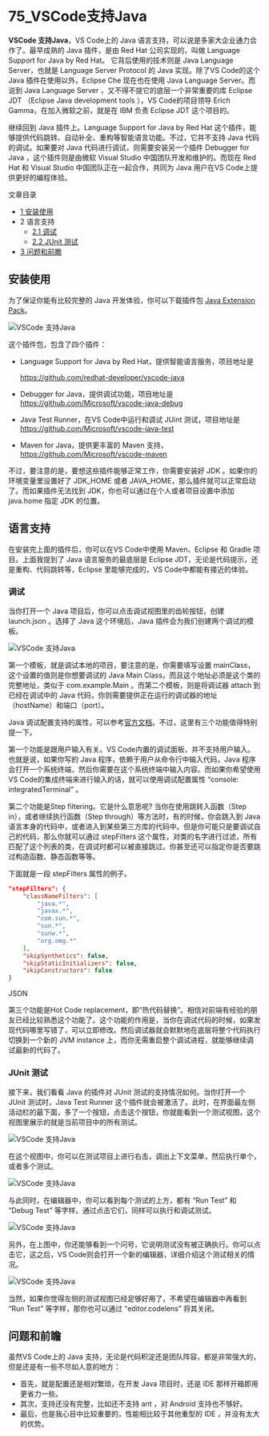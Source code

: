 # 75_VSCode支持Java

**VSCode 支持Java**，VS Code上的 Java 语言支持，可以说是多家大企业通力合作了。最早成熟的 Java 插件，是由 Red Hat 公司实现的，叫做 Language Support for Java by Red Hat。 它背后使用的技术则是 Java Language Server，也就是 Language Server Protocol 的 Java 实现。除了VS Code的这个 Java 插件在使用以外，Eclipse Che 现在也在使用 Java Language Server。而说到 Java Language Server ，又不得不提它的底层一个非常重要的库 Eclipse JDT （Eclipse Java development tools ），VS Code的项目领导 Erich Gamma，在加入微软之前，就是在 IBM 负责 Eclipse JDT 这个项目的。

继续回到 Java 插件上。Language Support for Java by Red Hat 这个插件，能够提供代码跳转、自动补全、重构等智能语言功能。不过，它并不支持 Java 代码的调试。如果要对 Java 代码进行调试，则需要安装另一个插件 Debugger for Java ，这个插件则是由微软 Visual Studio 中国团队开发和维护的。而现在 Red Hat 和 Visual Studio 中国团队正在一起合作，共同为 Java 用户在VS Code上提供更好的编程体验。

文章目录

- [1 安装使用](https://geek-docs.com/vscode/vscode-tutorials/vscode-support-java.html#i)
- 2 语言支持
  - [2.1 调试](https://geek-docs.com/vscode/vscode-tutorials/vscode-support-java.html#i-3)
  - [2.2 JUnit 测试](https://geek-docs.com/vscode/vscode-tutorials/vscode-support-java.html#JUnit)
- [3 问题和前瞻](https://geek-docs.com/vscode/vscode-tutorials/vscode-support-java.html#i-4)

## 安装使用

为了保证你能有比较完整的 Java 开发体验，你可以下载插件包 [Java Extension Pack](https://marketplace.visualstudio.com/items?itemName=vscjava.vscode-java-pack)。

![VSCode 支持Java](image/go-java-11.png)

这个插件包，包含了四个插件：

- Language Support for Java by Red Hat，提供智能语言服务，项目地址是

   

  https://github.com/redhat-developer/vscode-java

  

- Debugger for Java，提供调试功能，项目地址是 <https://github.com/Microsoft/vscode-java-debug>

- Java Test Runner，在VS Code中运行和调试 JUint 测试，项目地址是 <https://github.com/Microsoft/vscode-java-test>

- Maven for Java，提供更丰富的 Maven 支持，<https://github.com/Microsoft/vscode-maven>

不过，要注意的是，要想这些插件能够正常工作，你需要安装好 JDK 。如果你的环境变量里设置好了 JDK_HOME 或者 JAVA_HOME，那么插件就可以正常启动了。而如果插件无法找到 JDK，你也可以通过在个人或者项目设置中添加 java.home 指定 JDK 的位置。

## 语言支持

在安装完上面的插件后，你可以在VS Code中使用 Maven、Eclipse 和 Gradle 项目。上面我提到了 Java 语言服务的最底层是 Eclipse JDT，无论是代码提示，还是重构、代码跳转等，Eclipse 里能够完成的，VS Code中都能有接近的体验。

### 调试

当你打开一个 Java 项目后，你可以点击调试视图里的齿轮按钮，创建 launch.json 。选择了 Java 这个环境后，Java 插件会为我们创建两个调试的模板。

![VSCode 支持Java](image/go-java-12.gif)

第一个模板，就是调试本地的项目，要注意的是，你需要填写设置 mainClass，这个设置的值则是你想要调试的 Java Main Class，而且这个地址必须是这个类的完整地址，类似于 com.example.Main 。而第二个模板，则是将调试器 attach 到已经在调试中的 Java 代码，你则需要提供正在运行的调试器的地址（hostName）和端口（port）。

Java 调试配置支持的属性，可以参考[官方文档](https://github.com/Microsoft/vscode-java-debug#options)。不过，这里有三个功能值得特别提一下。

第一个功能是跟用户输入有关。VS Code内置的调试面板，并不支持用户输入。也就是说，如果你写的 Java 程序，依赖于用户从命令行中输入代码，Java 程序会打开一个系统终端，然后你需要在这个系统终端中输入内容。而如果你希望使用VS Code的集成终端来进行输入的话，就可以使用调试配置属性 “console: integratedTerminal” 。

第二个功能是Step filtering。它是什么意思呢? 当你在使用跳转入函数（Step in），或者继续执行函数（Step through）等方法时，有的时候，你会跳入到 Java 语言本身的代码中，或者进入到某些第三方库的代码中。但是你可能只是要调试自己的代码，那么你就可以通过 stepFilters 这个属性，对类的名字进行过滤，所有匹配了这个列表的类，在调试时都可以被直接跳过。你甚至还可以指定你是否要跳过构造函数、静态函数等等。

下面就是一段 stepFilters 属性的例子。

```json
"stepFilters": {
    "classNameFilters": [
        "java.*",
        "javax.*",
        "com.sun.*",
        "sun.*",
        "sunw.*",
        "org.omg.*"
    ],
    "skipSynthetics": false,
    "skipStaticInitializers": false,
    "skipConstructors": false
}
```

JSON

第三个功能是Hot Code replacement，即“热代码替换”。相信对前端有经验的朋友已经比较熟悉这个功能了。这个功能的作用是，当你在调试代码的时候，如果发现代码哪里写错了，可以立即修改。然后调试器就会默默地在底层将整个代码执行切换到一个新的 JVM instance 上，而你无需重启整个调试进程，就能够继续调试最新的代码了。

### JUnit 测试

接下来，我们看看 Java 的插件对 JUnit 测试的支持情况如何。当你打开一个 JUnit 测试时，Java Test Runner 这个插件就会被激活了。此时，在界面最左侧活动栏的最下面，多了一个按钮，点击这个按钮，你就能看到一个测试视图，这个视图里展示的就是当前项目中的所有测试。

![VSCode 支持Java](image/go-java-13.png)

在这个视图中，你可以在测试项目上进行右击，调出上下文菜单，然后执行单个，或者多个测试。

![VSCode 支持Java](image/go-java-14.gif)

与此同时，在编辑器中，你可以看到每个测试的上方，都有 “Run Test” 和 “Debug Test” 等字样。通过点击它们，同样可以执行和调试测试。

![VSCode 支持Java](image/go-java-15.png)

另外，在上图中，你还能够看到一个问号，它说明测试没有被正确执行。你可以点击它，这之后，VS Code则会打开一个新的编辑器，详细介绍这个测试相关的情况。

![VSCode 支持Java](image/go-java-16.gif)

当然，如果你觉得左侧的测试视图已经足够好用了，不希望在编辑器中再看到 “Run Test” 等字样，那你也可以通过 “editor.codelens” 将其关闭。

## 问题和前瞻

虽然VS Code上的 Java 支持，无论是代码积淀还是团队阵容，都是非常强大的，但是还是有一些不尽如人意的地方：

- 首先，就是配置还是相对繁琐，在开发 Java 项目时，还是 IDE 那样开箱即用更省力一些。
- 其次，支持还没有完整，比如还不支持 ant ，对 Android 支持也不够好。
- 最后，也是我心目中比较重要的，性能相比较于其他重型的 IDE ，并没有太大的优势。